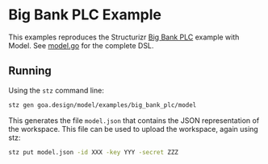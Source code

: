 # Big Bank PLC Example

This examples reproduces the Structurizr [Big Bank PLC]() example with Model.
See
[model.go](https://github.com/goadesign/model/blob/master/examples/big_bank_plc/model/model.go)
for the complete DSL.

## Running

Using the `stz` command line:

```bash
stz gen goa.design/model/examples/big_bank_plc/model
```

This generates the file `model.json` that contains the JSON representation of
the workspace.  This file can be used to upload the workspace, again using stz:

```bash
stz put model.json -id XXX -key YYY -secret ZZZ
```
